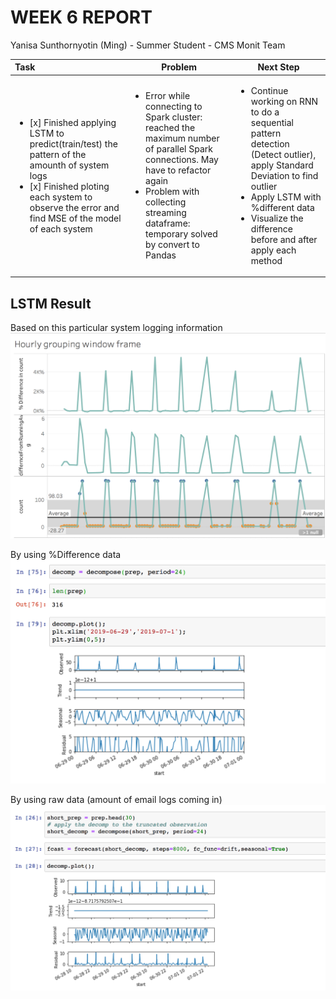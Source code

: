 WEEK 6 REPORT
==============
Yanisa Sunthornyotin (Ming) - Summer Student - CMS Monit Team

|        Task        |  Problem  | Next Step  | 
|:--------|------------| ------------|
| <ul><li>[x] Finished applying LSTM to predict(train/test) the pattern of the amounth of system logs</li><li>[x] Finished ploting each system to observe the error and find MSE of the model of each system</li></ul>| <ul><li>Error while connecting to Spark cluster: reached the maximum number of parallel Spark connections. May have to refactor again</li><li>Problem with collecting streaming dataframe: temporary solved by convert to Pandas</li></ul> | <ul><li> Continue working on RNN to do a sequential pattern detection (Detect outlier), apply Standard Deviation to find outlier</li><li>Apply LSTM with %different data</li><li>Visualize the difference before and after apply each method</li><ul> |
 
 

LSTM Result
------------------
Based on this particular system logging information 
![alt text](https://github.com/operationalintelligence/EmailAlertingSystem/blob/master/screenshots/InterestingPattern01.png)

By using %Difference data
![alt text](https://github.com/operationalintelligence/EmailAlertingSystem/blob/master/screenshots/STLDecompose01.png)

By using raw data (amount of email logs coming in)
![alt text](https://github.com/operationalintelligence/EmailAlertingSystem/blob/master/screenshots/STLDecompose02.png)

